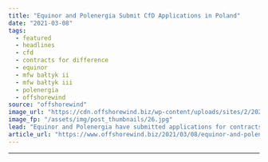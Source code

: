 ```yaml
---
title: "Equinor and Polenergia Submit CfD Applications in Poland"
date: "2021-03-08"
tags: 
  - featured
  - headlines
  - cfd
  - contracts for difference
  - equinor
  - mfw bałtyk ii
  - mfw bałtyk iii
  - polenergia
  - offshorewind
source: "offshorewind"
image_url: "https://cdn.offshorewind.biz/wp-content/uploads/sites/2/2021/03/08084003/Equinor-and-Polenergia-Submit-CfD-Applications-in-Poland.jpg"
image_fp: "/assets/img/post_thumbnails/26.jpg"
lead: "Equinor and Polenergia have submitted applications for contracts for difference (CfD) for MFW Bałtyk"
article_url: "https://www.offshorewind.biz/2021/03/08/equinor-and-polenergia-submit-cfd-applications-in-poland/"
---
```


---
